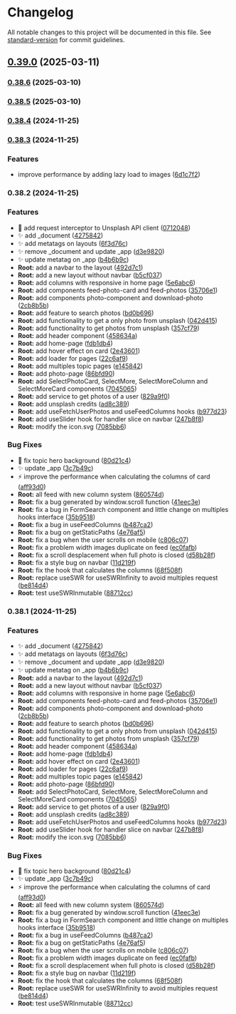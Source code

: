 # Changelog

All notable changes to this project will be documented in this file. See [standard-version](https://github.com/conventional-changelog/standard-version) for commit guidelines.

## [0.39.0](https://github.com/TomasCuevas/Visualizer/compare/v0.38.6...v0.39.0) (2025-03-11)

### [0.38.6](https://github.com/TomasCuevas/Visualizer/compare/v0.38.5...v0.38.6) (2025-03-10)

### [0.38.5](https://github.com/TomasCuevas/Visualizer/compare/v0.38.4...v0.38.5) (2025-03-10)

### [0.38.4](https://github.com/TomasCuevas/Visualizer/compare/v0.38.3...v0.38.4) (2024-11-25)

### [0.38.3](https://github.com/TomasCuevas/Visualizer/compare/v0.38.2...v0.38.3) (2024-11-25)


### Features

* improve performance by adding lazy load to images ([6d1c7f2](https://github.com/TomasCuevas/Visualizer/commit/6d1c7f27c14a47a8e1aecfe8f388155efe10ed6b))

### 0.38.2 (2024-11-25)


### Features

* :art: add request interceptor to Unsplash API client ([0712048](https://github.com/TomasCuevas/Visualizer/commit/07120488101892196f1f57e562be789f427159af))
* :sparkles: add _document ([4275842](https://github.com/TomasCuevas/Visualizer/commit/4275842b9dc246db6f8ed1711bdbf70d599644c1))
* :sparkles: add metatags on layouts ([6f3d76c](https://github.com/TomasCuevas/Visualizer/commit/6f3d76c263b2ec196c0821e5f10fced28c32497b))
* :sparkles: remove _document and update _app ([d3e9820](https://github.com/TomasCuevas/Visualizer/commit/d3e9820ee7b0bfb8b908dd9aa5082d1fecbfd807))
* :sparkles: update metatag on _app ([b4b6b9c](https://github.com/TomasCuevas/Visualizer/commit/b4b6b9c0936a0f99c597e94ae2a7eb2dff2ee2ff))
* **Root:** add a navbar to the layout ([492d7c1](https://github.com/TomasCuevas/Visualizer/commit/492d7c1de63c723926d27bdb1588b6e00f93ea10))
* **Root:** add a new layout without navbar ([b5cf037](https://github.com/TomasCuevas/Visualizer/commit/b5cf037ba8dae70d19c4e2f7994d571547cf28de))
* **Root:** add columns with responsive in home page ([5e6abc6](https://github.com/TomasCuevas/Visualizer/commit/5e6abc6f2541e6fa5bec5b233bbee2eb80aaa2d5))
* **Root:** add components feed-photo-card and feed-photos ([35706e1](https://github.com/TomasCuevas/Visualizer/commit/35706e13c149265e1ed4db917df1e2722f5cb1a9))
* **Root:** add components photo-component and download-photo ([2cb8b5b](https://github.com/TomasCuevas/Visualizer/commit/2cb8b5b3627b89ab3272d76da40f30cffd3a2596))
* **Root:** add feature to search photos ([bd0b696](https://github.com/TomasCuevas/Visualizer/commit/bd0b696493b677c1f4dcc49951a85f337b5ac995))
* **Root:** add functionality to get a only photo from unsplash ([042d415](https://github.com/TomasCuevas/Visualizer/commit/042d41596ae681213aacc95a9b422f2a65c1f5a6))
* **Root:** add functionality to get photos from unsplash ([357cf79](https://github.com/TomasCuevas/Visualizer/commit/357cf7966010b6a758f07804b0c965c8247a058d))
* **Root:** add header component ([458634a](https://github.com/TomasCuevas/Visualizer/commit/458634af81387272cd8ec8cd1d446170d8605e83))
* **Root:** add home-page ([fdb1db4](https://github.com/TomasCuevas/Visualizer/commit/fdb1db42c02c18a5a736103581d448410b8e344e))
* **Root:** add hover effect on card ([2e43601](https://github.com/TomasCuevas/Visualizer/commit/2e43601c26b2318179c723001838457cb43604a7))
* **Root:** add loader for pages ([22c6af9](https://github.com/TomasCuevas/Visualizer/commit/22c6af9bd438b0ca341e18e6aa050ab30ca291b3))
* **Root:** add multiples topic pages ([e145842](https://github.com/TomasCuevas/Visualizer/commit/e1458426e1583a18f7eb3dd6f4bed33db6eb0b3d))
* **Root:** add photo-page ([86bfd90](https://github.com/TomasCuevas/Visualizer/commit/86bfd9095ab03c0bd166de2c6457b3d3c989eb81))
* **Root:** add SelectPhotoCard, SelectMore, SelectMoreColumn and SelectMoreCard components ([7045065](https://github.com/TomasCuevas/Visualizer/commit/70450657049359a76343629ebc0c96de345c5e59))
* **Root:** add service to get photos of a user ([829a9f0](https://github.com/TomasCuevas/Visualizer/commit/829a9f0fff1d466d95a0f352174250172a99aa7f))
* **Root:** add unsplash credits ([ad8c389](https://github.com/TomasCuevas/Visualizer/commit/ad8c3896bd7bd7ea3082ca5173af8771d903cf0a))
* **Root:** add useFetchUserPhotos and useFeedColumns hooks ([b977d23](https://github.com/TomasCuevas/Visualizer/commit/b977d23763a71616c34afc81aa54f6533aa87cd2))
* **Root:** add useSlider hook for handler slice on navbar ([247b8f8](https://github.com/TomasCuevas/Visualizer/commit/247b8f8e97f3c00a56cb272189271150c2ce443d))
* **Root:** modify the icon.svg ([7085bb6](https://github.com/TomasCuevas/Visualizer/commit/7085bb68f066bb013c407a8e4f26e0e3a6a5afb3))


### Bug Fixes

* :bug: fix topic hero background ([80d21c4](https://github.com/TomasCuevas/Visualizer/commit/80d21c47a8e8df1d21640b2fae5fa8bd5bbb847c))
* :sparkles: update _app ([3c7b49c](https://github.com/TomasCuevas/Visualizer/commit/3c7b49ca4f329f4a75c64eabcf06c51d68ec856f))
* :zap: improve the performance when calculating the columns of card ([aff93d0](https://github.com/TomasCuevas/Visualizer/commit/aff93d0ae618fbb2eca267ee6053948b66965660))
* **Root:** all feed with new column system ([860574d](https://github.com/TomasCuevas/Visualizer/commit/860574dbec4a8f6cde5f94cdfe6ea39c431991f5))
* **Root:** fix a bug generated by  window.scroll function ([41eec3e](https://github.com/TomasCuevas/Visualizer/commit/41eec3e4a1b1055a00d905e69950d757555849d1))
* **Root:** fix a bug in FormSearch component and little change on multiples hooks interface ([35b9518](https://github.com/TomasCuevas/Visualizer/commit/35b95186a6c540fee9a258865f3ab542e5b6ce43))
* **Root:** fix a bug in useFeedColumns ([b487ca2](https://github.com/TomasCuevas/Visualizer/commit/b487ca206058bbdcf1714175430721671f3c7271))
* **Root:** fix a bug on getStaticPaths ([4e76af5](https://github.com/TomasCuevas/Visualizer/commit/4e76af5f580171cf831240fd55072cd6343940bc))
* **Root:** fix a bug when the user scrolls on mobile ([c806c07](https://github.com/TomasCuevas/Visualizer/commit/c806c073350981808b3ab47b102b4c5b53f92e74))
* **Root:** fix a problem width images duplicate on feed ([ec0fafb](https://github.com/TomasCuevas/Visualizer/commit/ec0fafb5a29e79797d29fcd28341ed0f7e2f945b))
* **Root:** fix a scroll desplacement when full photo is closed ([d58b28f](https://github.com/TomasCuevas/Visualizer/commit/d58b28ff21098d816b883ee31fd95e348951b25a))
* **Root:** fix a style bug on navbar ([11d219f](https://github.com/TomasCuevas/Visualizer/commit/11d219f2ec25622bddb43ac54da2db2adc92d618))
* **Root:** fix the hook that calculates the columns ([68f508f](https://github.com/TomasCuevas/Visualizer/commit/68f508f048ee6861a6abbf373ce08364cf583daf))
* **Root:** replace useSWR for useSWRInfinity to avoid multiples request ([be814d4](https://github.com/TomasCuevas/Visualizer/commit/be814d4a8435018fd494181126a3b5c84df9af78))
* **Root:** test useSWRInmutable ([88712cc](https://github.com/TomasCuevas/Visualizer/commit/88712ccf255a2b2561dc76d46522a7aacc664d34))

### 0.38.1 (2024-11-25)


### Features

* :sparkles: add _document ([4275842](https://github.com/TomasCuevas/Visualizer/commit/4275842b9dc246db6f8ed1711bdbf70d599644c1))
* :sparkles: add metatags on layouts ([6f3d76c](https://github.com/TomasCuevas/Visualizer/commit/6f3d76c263b2ec196c0821e5f10fced28c32497b))
* :sparkles: remove _document and update _app ([d3e9820](https://github.com/TomasCuevas/Visualizer/commit/d3e9820ee7b0bfb8b908dd9aa5082d1fecbfd807))
* :sparkles: update metatag on _app ([b4b6b9c](https://github.com/TomasCuevas/Visualizer/commit/b4b6b9c0936a0f99c597e94ae2a7eb2dff2ee2ff))
* **Root:** add a navbar to the layout ([492d7c1](https://github.com/TomasCuevas/Visualizer/commit/492d7c1de63c723926d27bdb1588b6e00f93ea10))
* **Root:** add a new layout without navbar ([b5cf037](https://github.com/TomasCuevas/Visualizer/commit/b5cf037ba8dae70d19c4e2f7994d571547cf28de))
* **Root:** add columns with responsive in home page ([5e6abc6](https://github.com/TomasCuevas/Visualizer/commit/5e6abc6f2541e6fa5bec5b233bbee2eb80aaa2d5))
* **Root:** add components feed-photo-card and feed-photos ([35706e1](https://github.com/TomasCuevas/Visualizer/commit/35706e13c149265e1ed4db917df1e2722f5cb1a9))
* **Root:** add components photo-component and download-photo ([2cb8b5b](https://github.com/TomasCuevas/Visualizer/commit/2cb8b5b3627b89ab3272d76da40f30cffd3a2596))
* **Root:** add feature to search photos ([bd0b696](https://github.com/TomasCuevas/Visualizer/commit/bd0b696493b677c1f4dcc49951a85f337b5ac995))
* **Root:** add functionality to get a only photo from unsplash ([042d415](https://github.com/TomasCuevas/Visualizer/commit/042d41596ae681213aacc95a9b422f2a65c1f5a6))
* **Root:** add functionality to get photos from unsplash ([357cf79](https://github.com/TomasCuevas/Visualizer/commit/357cf7966010b6a758f07804b0c965c8247a058d))
* **Root:** add header component ([458634a](https://github.com/TomasCuevas/Visualizer/commit/458634af81387272cd8ec8cd1d446170d8605e83))
* **Root:** add home-page ([fdb1db4](https://github.com/TomasCuevas/Visualizer/commit/fdb1db42c02c18a5a736103581d448410b8e344e))
* **Root:** add hover effect on card ([2e43601](https://github.com/TomasCuevas/Visualizer/commit/2e43601c26b2318179c723001838457cb43604a7))
* **Root:** add loader for pages ([22c6af9](https://github.com/TomasCuevas/Visualizer/commit/22c6af9bd438b0ca341e18e6aa050ab30ca291b3))
* **Root:** add multiples topic pages ([e145842](https://github.com/TomasCuevas/Visualizer/commit/e1458426e1583a18f7eb3dd6f4bed33db6eb0b3d))
* **Root:** add photo-page ([86bfd90](https://github.com/TomasCuevas/Visualizer/commit/86bfd9095ab03c0bd166de2c6457b3d3c989eb81))
* **Root:** add SelectPhotoCard, SelectMore, SelectMoreColumn and SelectMoreCard components ([7045065](https://github.com/TomasCuevas/Visualizer/commit/70450657049359a76343629ebc0c96de345c5e59))
* **Root:** add service to get photos of a user ([829a9f0](https://github.com/TomasCuevas/Visualizer/commit/829a9f0fff1d466d95a0f352174250172a99aa7f))
* **Root:** add unsplash credits ([ad8c389](https://github.com/TomasCuevas/Visualizer/commit/ad8c3896bd7bd7ea3082ca5173af8771d903cf0a))
* **Root:** add useFetchUserPhotos and useFeedColumns hooks ([b977d23](https://github.com/TomasCuevas/Visualizer/commit/b977d23763a71616c34afc81aa54f6533aa87cd2))
* **Root:** add useSlider hook for handler slice on navbar ([247b8f8](https://github.com/TomasCuevas/Visualizer/commit/247b8f8e97f3c00a56cb272189271150c2ce443d))
* **Root:** modify the icon.svg ([7085bb6](https://github.com/TomasCuevas/Visualizer/commit/7085bb68f066bb013c407a8e4f26e0e3a6a5afb3))


### Bug Fixes

* :bug: fix topic hero background ([80d21c4](https://github.com/TomasCuevas/Visualizer/commit/80d21c47a8e8df1d21640b2fae5fa8bd5bbb847c))
* :sparkles: update _app ([3c7b49c](https://github.com/TomasCuevas/Visualizer/commit/3c7b49ca4f329f4a75c64eabcf06c51d68ec856f))
* :zap: improve the performance when calculating the columns of card ([aff93d0](https://github.com/TomasCuevas/Visualizer/commit/aff93d0ae618fbb2eca267ee6053948b66965660))
* **Root:** all feed with new column system ([860574d](https://github.com/TomasCuevas/Visualizer/commit/860574dbec4a8f6cde5f94cdfe6ea39c431991f5))
* **Root:** fix a bug generated by  window.scroll function ([41eec3e](https://github.com/TomasCuevas/Visualizer/commit/41eec3e4a1b1055a00d905e69950d757555849d1))
* **Root:** fix a bug in FormSearch component and little change on multiples hooks interface ([35b9518](https://github.com/TomasCuevas/Visualizer/commit/35b95186a6c540fee9a258865f3ab542e5b6ce43))
* **Root:** fix a bug in useFeedColumns ([b487ca2](https://github.com/TomasCuevas/Visualizer/commit/b487ca206058bbdcf1714175430721671f3c7271))
* **Root:** fix a bug on getStaticPaths ([4e76af5](https://github.com/TomasCuevas/Visualizer/commit/4e76af5f580171cf831240fd55072cd6343940bc))
* **Root:** fix a bug when the user scrolls on mobile ([c806c07](https://github.com/TomasCuevas/Visualizer/commit/c806c073350981808b3ab47b102b4c5b53f92e74))
* **Root:** fix a problem width images duplicate on feed ([ec0fafb](https://github.com/TomasCuevas/Visualizer/commit/ec0fafb5a29e79797d29fcd28341ed0f7e2f945b))
* **Root:** fix a scroll desplacement when full photo is closed ([d58b28f](https://github.com/TomasCuevas/Visualizer/commit/d58b28ff21098d816b883ee31fd95e348951b25a))
* **Root:** fix a style bug on navbar ([11d219f](https://github.com/TomasCuevas/Visualizer/commit/11d219f2ec25622bddb43ac54da2db2adc92d618))
* **Root:** fix the hook that calculates the columns ([68f508f](https://github.com/TomasCuevas/Visualizer/commit/68f508f048ee6861a6abbf373ce08364cf583daf))
* **Root:** replace useSWR for useSWRInfinity to avoid multiples request ([be814d4](https://github.com/TomasCuevas/Visualizer/commit/be814d4a8435018fd494181126a3b5c84df9af78))
* **Root:** test useSWRInmutable ([88712cc](https://github.com/TomasCuevas/Visualizer/commit/88712ccf255a2b2561dc76d46522a7aacc664d34))
